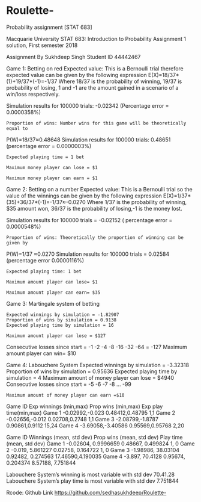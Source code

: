 # Roulette-
Probability assignment [STAT 683]

Macquarie University
STAT 683: Introduction to Probability
Assignment 1 solution, First semester 2018

Assignment By	Sukhdeep Singh
Student ID	44442467


Game 1: Betting on red
	Expected value: This is a Bernoulli trial therefore expected value can be given by the following expression
E(X)=18/37*(1)+19/37*(-1)=-1/37
Where 18/37 is the probability of winning, 19/37 is probability of losing, 1 and -1 are the amount gained in a scenario of a win/loss respectively.

Simulation results for 100000 trials: -0.02342 (Percentage error = 0.0000358%)

	Proportion of wins: Number wins for this game will be theoretically equal to 

P(W)=18/37≈0.48648
	Simulation results for 100000 trials: 0.48651 (percentage error = 0.0000003%)

	Expected playing time = 1 bet

	Maximum money player can lose = $1 

	Maximum money player can earn = $1


Game 2: Betting on a number
	Expected value: This is a Bernoulli trial so the value of the winnings can be given by the following expression
E(X)=1/37*(35)+36/37*(-1)=-1/37≈-0.0270
Where 1/37 is the probability of winning, $35 amount won, 36/37 is the probability of losing,-1 is the money lost.

Simulation results for 100000 trials = -0.02152 ( percentage error = 0.0000548%)

	Proportion of wins: Theoretically the proportion of winning can be given by
P(W)=1/37  ≈0.0270
Simulation results for 100000 trials = 0.02584 (percentage error 0.0000116%)


	Expected playing time: 1 bet

	Maximum amount player can lose= $1

	Maximum amount player can earn= $35

Game 3: Martingale system of betting

	Expected winnings by simulation = -1.82907
	Proportion of wins by simulation = 0.9138
	Expected playing time by simulation = 16
	
	Maximum amount player can lose = $127
Consecutive losses since start = -1 -2 -4 -8 -16 -32 -64 = -127
	Maximum amount player can win= $10

Game 4: Labouchere System
	Expected winnings by simulation = -3.32318
	Proportion of wins by simulation = 0.95636
	Expected playing time by simulation = 4
	Maximum amount of money player can lose = $4940
Consecutive losses since start = -5 -6 -7 -8 … -99


	Maximum amount of money player can earn =$10


Game ID	Exp winnings (min,max)	Prop wins (min,max)	Exp play time(min,max)
Game 1	-0.02992,-0.023	0.48412,0.48795	1,1
Game 2	-0.02656,-0.012	0.02708,0.2748	1,1
Game 3	-2.08799,-1.8787	0.90861,0.9112	15,24
Game 4	-3.69058,-3.40586	0.95569,0.95768	2,20


Game ID	Winnings (mean, std dev)	Prop wins (mean, std dev)	Play time (mean, std dev)
Game 1	-0.02604, 0.9996659	0.48667, 0.499824	1, 0
Game 2	-0.019, 5.861227	0.02758, 0.164722	1, 0
Game 3	-1.98986, 38.03104	0.92482, 0.274563	17.46590,4.190035
Game 4	-3.897, 70.4128	0.95674, 0.204374	8.57188, 7.751844

Labouchere System’s  winning is most variable with std dev 70.41.28
Labouchere System’s play time is most variable with std dev 7.751844


Rcode: Github Link
https://github.com/sedhasukhdeep/Roulette-








